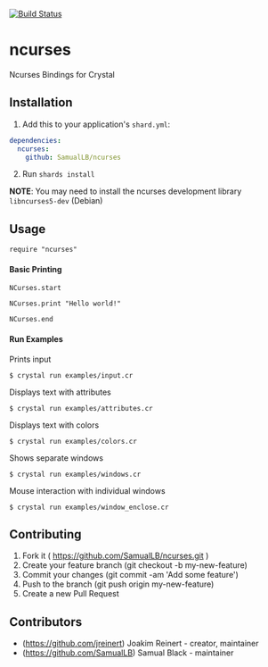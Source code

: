 [![Build Status](https://travis-ci.com/SamualLB/ncurses.svg?branch=master)](https://travis-ci.com/SamualLB/ncurses)
# ncurses

Ncurses Bindings for Crystal

## Installation

1. Add this to your application's `shard.yml`:

```yaml
dependencies:
  ncurses:
    github: SamualLB/ncurses
```

2. Run `shards install`

**NOTE**: You may need to install the ncurses development library `libncurses5-dev` (Debian)

## Usage


```crystal
require "ncurses"
```

#### Basic Printing

```crystal
NCurses.start

NCurses.print "Hello world!"

NCurses.end
```

#### Run Examples

Prints input
```text
$ crystal run examples/input.cr
```

Displays text with attributes
```text
$ crystal run examples/attributes.cr
```

Displays text with colors
```text
$ crystal run examples/colors.cr
```

Shows separate windows
```text
$ crystal run examples/windows.cr
```

Mouse interaction with individual windows
```text
$ crystal run examples/window_enclose.cr
```

## Contributing

1. Fork it ( https://github.com/SamualLB/ncurses.git )
2. Create your feature branch (git checkout -b my-new-feature)
3. Commit your changes (git commit -am 'Add some feature')
4. Push to the branch (git push origin my-new-feature)
5. Create a new Pull Request

## Contributors

- (https://github.com/jreinert) Joakim Reinert - creator, maintainer
- (https://github.com/SamualLB) Samual Black - maintainer
